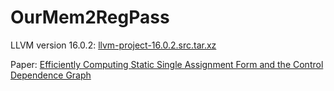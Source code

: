 # OurMem2RegPass

LLVM version 16.0.2: [llvm-project-16.0.2.src.tar.xz](https://github.com/llvm/llvm-project/releases/download/llvmorg-16.0.2/llvm-project-16.0.2.src.tar.xz)

Paper: [Efficiently Computing Static Single Assignment Form and the Control Dependence Graph](https://www.cs.utexas.edu/~pingali/CS380C/2010/papers/ssaCytron.pdf)
